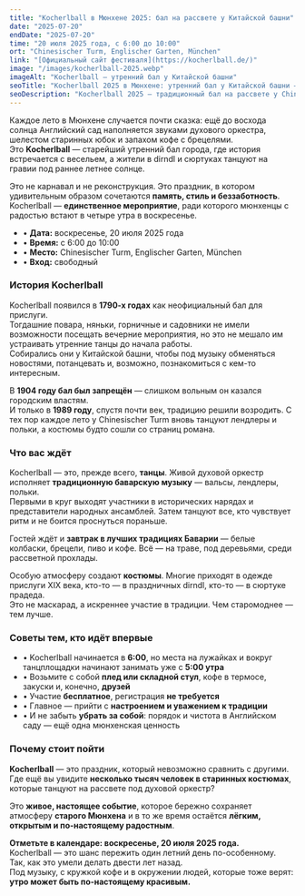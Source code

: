 ```yaml
---
title: "Kocherlball в Мюнхене 2025: бал на рассвете у Китайской башни"
date: "2025-07-20"
endDate: "2025-07-20"
time: "20 июля 2025 года, с 6:00 до 10:00"
ort: "Chinesischer Turm, Englischer Garten, München"
link: "[Официальный сайт фестиваля](https://kocherlball.de/)"
image: "/images/kocherlball-2025.webp"
imageAlt: "Kocherlball — утренний бал у Китайской башни"
seoTitle: "Kocherlball 2025 в Мюнхене: утренний бал у Китайской башни — 20 июля"
seoDescription: "Kocherlball 2025 — традиционный бал на рассвете у Chinesischer Turm. Танцы, духовой оркестр, костюмы и баварский завтрак под открытым небом. Вход свободный!"
---
```


Каждое лето в Мюнхене случается почти сказка: ещё до восхода солнца Английский сад наполняется звуками духового оркестра, шелестом старинных юбок и запахом кофе с брецелями.  
Это **Kocherlball** — старейший утренний бал города, где история встречается с весельем, а жители в dirndl и сюртуках танцуют на гравии под раннее летнее солнце.

Это не карнавал и не реконструкция. Это праздник, в котором удивительным образом сочетаются **память, стиль и беззаботность**. Kocherlball — **единственное мероприятие**, ради которого мюнхенцы с радостью встают в четыре утра в воскресенье.

- • **Дата:** воскресенье, 20 июля 2025 года  
- • **Время:** с 6:00 до 10:00  
- • **Место:** Chinesischer Turm, Englischer Garten, München  
- • **Вход:** свободный

### История Kocherlball

Kocherlball появился в **1790-х годах** как неофициальный бал для прислуги.  
Тогдашние повара, няньки, горничные и садовники не имели возможности посещать вечерние мероприятия, но это не мешало им устраивать утренние танцы до начала работы.  
Собирались они у Китайской башни, чтобы под музыку обменяться новостями, потанцевать и, возможно, познакомиться с кем-то интересным.

В **1904 году бал был запрещён** — слишком вольным он казался городским властям.  
И только в **1989 году**, спустя почти век, традицию решили возродить. С тех пор каждое лето у Chinesischer Turm вновь танцуют лендлеры и польки, а костюмы будто сошли со страниц романа.

### Что вас ждёт

Kocherlball — это, прежде всего, **танцы**. Живой духовой оркестр исполняет **традиционную баварскую музыку** — вальсы, лендлеры, польки.  
Первыми в круг выходят участники в исторических нарядах и представители народных ансамблей. Затем танцуют все, кто чувствует ритм и не боится проснуться пораньше.

Гостей ждёт и **завтрак в лучших традициях Баварии** — белые колбаски, брецели, пиво и кофе. Всё — на траве, под деревьями, среди рассветной прохлады.

Особую атмосферу создают **костюмы**. Многие приходят в одежде прислуги XIX века, кто-то — в праздничных dirndl, кто-то — в сюртуке прадеда.  
Это не маскарад, а искреннее участие в традиции. Чем старомоднее — тем лучше.

### Советы тем, кто идёт впервые

- • Kocherlball начинается в **6:00**, но места на лужайках и вокруг танцплощадки начинают занимать уже с **5:00 утра**  
- • Возьмите с собой **плед или складной стул**, кофе в термосе, закуски и, конечно, **друзей**  
- • Участие **бесплатное**, регистрация **не требуется**  
- • Главное — прийти с **настроением и уважением к традиции**  
- • И не забыть **убрать за собой**: порядок и чистота в Английском саду — ещё одна мюнхенская ценность

### Почему стоит пойти

**Kocherlball** — это праздник, который невозможно сравнить с другими.  
Где ещё вы увидите **несколько тысяч человек в старинных костюмах**, которые танцуют на рассвете под духовой оркестр?

Это **живое, настоящее событие**, которое бережно сохраняет атмосферу **старого Мюнхена** и в то же время остаётся **лёгким, открытым и по-настоящему радостным**.

**Отметьте в календаре: воскресенье, 20 июля 2025 года.**  
Kocherlball — это шанс пережить один летний день по-особенному.  
Так, как это умели делать двести лет назад.  
Под музыку, с кружкой кофе и в окружении людей, которые тоже верят: **утро может быть по-настоящему красивым.**
